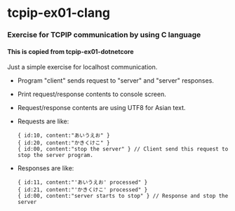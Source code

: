 # tcpip-ex01-clang
### Exercise for TCPIP communication by using C language<br>
#### This is copied from tcpip-ex01-dotnetcore
Just a simple exercise for localhost communication.
  - Program "client" sends request to "server" and "server" responses.
  - Print request/response contents to console screen.
  - Request/response contents are using UTF8 for Asian text.
  - Requests are like:
  
        { id:10, content:"あいうえお" }
        { id:20, content:"かきくけこ" }
        { id:00, content:"stop the server" } // Client send this request to stop the server program.
  - Responses are like:
  
        { id:11, content:"'あいうえお' processed" }
        { id:21, content:"'かきくけこ' processed" }
        { id:00, content:"server starts to stop" } // Response and stop the server
